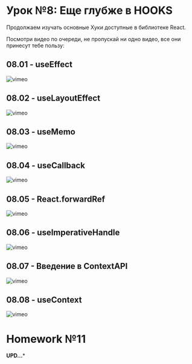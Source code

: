 # Урок №8: Еще глубже в HOOKS

Продолжаем изучать основные Хуки доступные в библиотеке React.

Посмотри видео по очереди, не пропускай ни одно видео, все они принесут тебе пользу:

## 08.01 - useEffect

![vimeo](https://vimeo.com/713297446)

## 08.02 - useLayoutEffect

![vimeo](https://vimeo.com/713297553)

## 08.03 - useMemo

![vimeo](https://vimeo.com/713622826)

## 08.04 - useCallback

![vimeo](https://vimeo.com/713640395)

## 08.05 - React.forwardRef

![vimeo](https://vimeo.com/714139684)

## 08.06 - useImperativeHandle

![vimeo](https://vimeo.com/714139979)

## 08.07 - Введение в ContextAPI

![vimeo](https://vimeo.com/714406281)

## 08.08 - useContext

![vimeo](https://vimeo.com/714407307)

# Homework №11

**UPD...***
